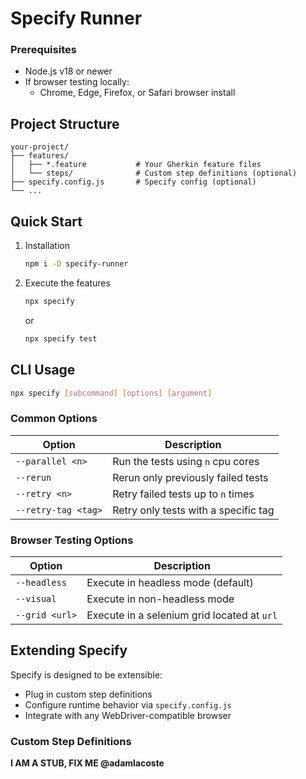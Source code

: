# Specify Runner

### Prerequisites

- Node.js v18 or newer
- If browser testing locally:
  - Chrome, Edge, Firefox, or Safari browser install

## Project Structure

```
your-project/
├── features/
│   ├── *.feature           # Your Gherkin feature files
│   └── steps/              # Custom step definitions (optional)
├── specify.config.js       # Specify config (optional)
└── ...
```

## Quick Start

1. Installation

    ```bash
    npm i -D specify-runner
    ```

1. Execute the features

    ```bash
    npx specify
    ```

    or 

    ```bash
    npx specify test
    ```

## CLI Usage

```bash
npx specify [subcommand] [options] [argument]
```

### Common Options

| Option                | Description                          |
|-----------------------|--------------------------------------|
| `--parallel <n>`      | Run the tests using `n` cpu cores    |
| `--rerun`             | Rerun only previously failed tests   |
| `--retry <n>`         | Retry failed tests up to `n` times   |
| `--retry-tag <tag>`   | Retry only tests with a specific tag |

### Browser Testing Options
| Option                | Description                                 |
|-----------------------|---------------------------------------------|
| `--headless`          | Execute in headless mode (default)          |
| `--visual`            | Execute in non-headless mode                |
| `--grid <url>`        | Execute in a selenium grid located at `url` |

## Extending Specify

Specify is designed to be extensible:

- Plug in custom step definitions
- Configure runtime behavior via `specify.config.js`
- Integrate with any WebDriver-compatible browser

### Custom Step Definitions

**I AM A STUB, FIX ME @adamlacoste**

